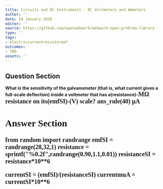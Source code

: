 ```yaml
---
title: Circuits and DC Instruments - DC Voltmeters and Ammeters
author: ''
date: 10 January 2018
editor: ''
source: https://github.com/openwebwork/webwork-open-problem-library
type: ''
tags:
- electriccurrentresistoremf
outcomes:
- TBD
assets: ''
---
```


## Question Section 

<b>
What is the sensitivity of the galvanometer (that is, what current gives a full-scale deflection) inside a voltmeter that has a(resistance)-<span style="font-family: 'Times'; font-size: 20px";>M&Omega;<span> resistance on its(emfSI)-(V) scale?
ans_rule(40) <span style="font-family: 'Times'; font-size: 20px";>&mu;A<span>


## Answer Section

from random import randrange
emfSI = randrange(28,32,1)
resistance = sprintf("%0.2f",randrange(0.90,1.1,0.01))
resistanceSI = resistance*10**6

currentSI = (emfSI)/(resistanceSI)
currentmuA = currentSI*10**6